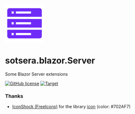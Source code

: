 ![Sotsera.Blazor.Server](icon.png "Sotsera.Blazor.Server")

# sotsera.blazor.Server

Some Blazor Server extensions

[![GitHub license](https://img.shields.io/github/license/sotsera/sotsera.blazor.Server?style=flat-square)](LICENSE)
[![Target](https://img.shields.io/static/v1?label=target&message=net9.0&color=512bd4&logo=.net&style=flat-square)](https://dotnet.microsoft.com/en-us/)

### Thanks

- [IconShock (FreeIcons)](https://www.iconshock.com/freeicons/) for the library [icon](https://www.iconshock.com/freeicons/rack-server-solid) (color: #702AF7)
